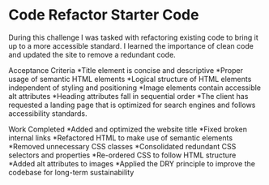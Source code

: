 # Code Refactor Starter Code

 During this challenge I was tasked with refactoring existing code to bring it up to a more accessible standard.  I learned the importance of clean code and  updated the site to remove a redundant code. 

Acceptance Criteria
*Title element is concise and descriptive
*Proper usage of semantic HTML elements
*Logical structure of HTML elements independent of styling and positioning
*Image elements contain accessible alt attributes
*Heading attributes fall in sequential order
*The client has requested a landing page that is optimized for search engines and follows accessibility standards.


Work Completed
*Added and optimized the website title
*Fixed broken internal links
*Refactored HTML to make use of semantic elements
*Removed unnecessary CSS classes
*Consolidated redundant CSS selectors and properties
*Re-ordered CSS to follow HTML structure
*Added alt attributes to images
*Applied the DRY principle to improve the codebase for long-term sustainability